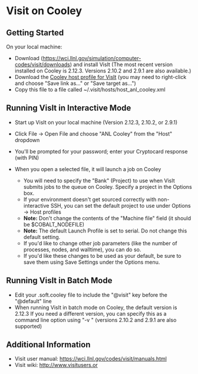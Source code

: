 # Visit on Cooley
## Getting Started

On your local machine:

  - Download (https://wci.llnl.gov/simulation/computer-codes/visit/downloads) and install VisIt (The most recent version installed on Cooley is 2.12.3. Versions 2.10.2 and  2.9.1 are also available.)
  - Download the [Cooley host profile for VisIt](/files/host_anl_cooley_1.xml) (you may need to right-click and choose "Save link as..." or "Save target as...")
  - Copy this file to a file called ~/.visit/hosts/host_anl_cooley.xml 

## Running VisIt in Interactive Mode
  - Start up VisIt on your local machine (Version 2.12.3, 2.10.2, or 2.9.1)
  - Click File -> Open File and choose "ANL Cooley" from the "Host" dropdown
  - You'll be prompted for your password; enter your Cryptocard response (with PIN)
  - When you open a selected file, it will launch a job on Cooley

    - You will need to specify the "Bank" (Project) to use when VisIt submits jobs to the queue on Cooley. Specify a project in the Options box.
    - If your environment doesn't get sourced correctly with non-interactive SSH, you can set the default project to use under Options -> Host profiles
    - **Note:** Don't change the contents of the "Machine file" field (it should be $COBALT_NODEFILE)
    - **Note:** The default Launch Profile is set to serial.  Do not change this default setting.
    - If you'd like to change other job parameters (like the number of processes, nodes, and walltime), you can do so.
    - If you'd like these changes to be used as your default, be sure to save them using Save Settings under the Options menu.

## Running VisIt in Batch Mode
  - Edit your .soft.cooley file to include the "@visit" key before the "@default" line 
  - When running VisIt in batch mode on Cooley, the default version is 2.12.3
  If you need a different version, you can specify this as a command line option using "-v <version number>" (versions 2.10.2 and 2.9.1 are also supported) 

## Additional Information
- Visit user manual: https://wci.llnl.gov/codes/visit/manuals.html
- Visit wiki: http://www.visitusers.or
